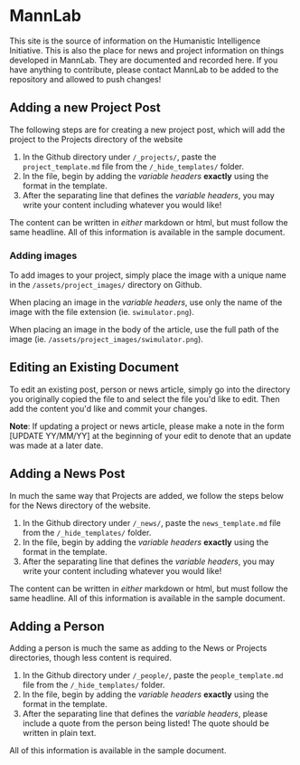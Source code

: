 # MannLab

This site is the source of information on the Humanistic Intelligence Initiative. This is also the place for news and project information on things developed in MannLab. They are documented and recorded here. If you have anything to contribute, please contact MannLab to be added to the repository and allowed to push changes!

## Adding a new Project Post

The following steps are for creating a new project post, which will add the project to the Projects directory of the website

1. In the Github directory under `/_projects/`, paste the `project_template.md` file from the `/_hide_templates/` folder.
2. In the file, begin by adding the *variable headers* **exactly** using the format in the template.
3. After the separating line that defines the *variable headers*, you may write your content including whatever you would like!

The content can be written in *either* markdown or html, but must follow the same headline.
All of this information is available in the sample document.

### Adding images

To add images to your project, simply place the image with a unique name in the `/assets/project_images/` directory on Github.

When placing an image in the *variable headers*, use only the name of the image with the file extension (ie. `swimulator.png`).

When placing an image in the body of the article, use the full path of the image (ie. `/assets/project_images/swimulator.png`).

## Editing an Existing Document

To edit an existing post, person or news article, simply go into the directory you originally copied the file to and select the file you'd like to edit. Then add the content you'd like and commit your changes.

**Note**: If updating a project or news article, please make a note in the form \[UPDATE YY/MM/YY] at the beginning of your edit to denote that an update was made at a later date.

## Adding a News Post

In much the same way that Projects are added, we follow the steps below for the News directory of the website.

1. In the Github directory under `/_news/`, paste the `news_template.md` file from the `/_hide_templates/` folder.
2. In the file, begin by adding the *variable headers* **exactly** using the format in the template.
3. After the separating line that defines the *variable headers*, you may write your content including whatever you would like!

The content can be written in *either* markdown or html, but must follow the same headline.
All of this information is available in the sample document.

## Adding a Person

Adding a person is much the same as adding to the News or Projects directories, though less content is required.

1. In the Github directory under `/_people/`, paste the `people_template.md` file from the `/_hide_templates/` folder.
2. In the file, begin by adding the *variable headers* **exactly** using the format in the template.
3. After the separating line that defines the *variable headers*, please include a quote from the person being listed! The quote should be written in plain text.

All of this information is available in the sample document.